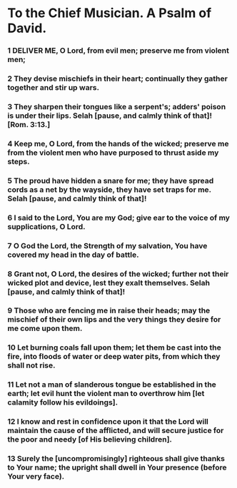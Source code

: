 # To the Chief Musician. A Psalm of David.

### 1 DELIVER ME, O Lord, from evil men; preserve me from violent men;

### 2 They devise mischiefs in their heart; continually they gather together and stir up wars.

### 3 They sharpen their tongues like a serpent's; adders' poison is under their lips. Selah [pause, and calmly think of that]! [Rom. 3:13.]

### 4 Keep me, O Lord, from the hands of the wicked; preserve me from the violent men who have purposed to thrust aside my steps.

### 5 The proud have hidden a snare for me; they have spread cords as a net by the wayside, they have set traps for me. Selah [pause, and calmly think of that]!

### 6 I said to the Lord, You are my God; give ear to the voice of my supplications, O Lord.

### 7 O God the Lord, the Strength of my salvation, You have covered my head in the day of battle.

### 8 Grant not, O Lord, the desires of the wicked; further not their wicked plot and device, lest they exalt themselves. Selah [pause, and calmly think of that]!

### 9 Those who are fencing me in raise their heads; may the mischief of their own lips and the very things they desire for me come upon them.

### 10 Let burning coals fall upon them; let them be cast into the fire, into floods of water or deep water pits, from which they shall not rise.

### 11 Let not a man of slanderous tongue be established in the earth; let evil hunt the violent man to overthrow him [let calamity follow his evildoings].

### 12 I know and rest in confidence upon it that the Lord will maintain the cause of the afflicted, and will secure justice for the poor and needy [of His believing children].

### 13 Surely the [uncompromisingly] righteous shall give thanks to Your name; the upright shall dwell in Your presence (before Your very face).